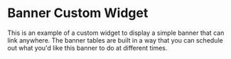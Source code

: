 # Banner Custom Widget

This is an example of a custom widget to display a simple banner that can link anywhere. The banner tables are built in a way that you can schedule out what you'd like this banner to do at different times.